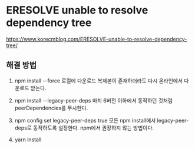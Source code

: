 # ERESOLVE unable to resolve dependency tree

https://www.korecmblog.com/ERESOLVE-unable-to-resolve-dependency-tree/

## 해결 방법

1. npm install --force
   로컬에 다운로드 복제본이 존재하더라도 다시 온라인에서 다운로드 받는다.

2. npm install --legacy-peer-deps
   마치 6버전 이하에서 동작하던 것처럼 peerDependencies를 무시한다.

3. npm config set legacy-peer-deps true
   모든 npm install에서 legacy-peer-deps로 동작하도록 설정한다. npm에서 권장하지 않는 방법이다.

4. yarn install
